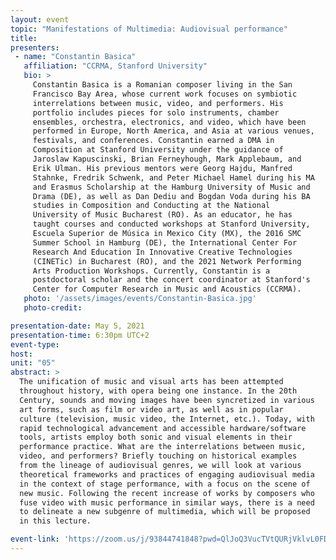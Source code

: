 ```yaml
---
layout: event
topic: "Manifestations of Multimedia: Audiovisual performance"
title: 
presenters:
 - name: "Constantin Basica"
   affiliation: "CCRMA, Stanford University"
   bio: >
     Constantin Basica is a Romanian composer living in the San
     Francisco Bay Area, whose current work focuses on symbiotic
     interrelations between music, video, and performers. His
     portfolio includes pieces for solo instruments, chamber
     ensembles, orchestra, electronics, and video, which have been
     performed in Europe, North America, and Asia at various venues,
     festivals, and conferences. Constantin earned a DMA in
     Composition at Stanford University under the guidance of
     Jaroslaw Kapuscinski, Brian Ferneyhough, Mark Applebaum, and
     Erik Ulman. His previous mentors were Georg Hajdu, Manfred
     Stahnke, Fredrik Schwenk, and Peter Michael Hamel during his MA
     and Erasmus Scholarship at the Hamburg University of Music and
     Drama (DE), as well as Dan Dediu and Bogdan Voda during his BA
     studies in Composition and Conducting at the National
     University of Music Bucharest (RO). As an educator, he has
     taught courses and conducted workshops at Stanford University,
     Escuela Superior de Música in Mexico City (MX), the 2016 SMC
     Summer School in Hamburg (DE), the International Center For
     Research And Education In Innovative Creative Technologies
     (CINETic) in Bucharest (RO), and the 2021 Network Performing
     Arts Production Workshops. Currently, Constantin is a
     postdoctoral scholar and the concert coordinator at Stanford's
     Center for Computer Research in Music and Acoustics (CCRMA).
   photo: '/assets/images/events/Constantin-Basica.jpg'
   photo-credit:

presentation-date: May 5, 2021
presentation-time: 6:30pm UTC+2
event-type: 
host: 
unit: "05"
abstract: >
  The unification of music and visual arts has been attempted
  throughout history, with opera being one instance. In the 20th
  Century, sounds and moving images have been syncretized in various
  art forms, such as film or video art, as well as in popular
  culture (television, music video, the Internet, etc.). Today, with
  rapid technological advancement and accessible hardware/software
  tools, artists employ both sonic and visual elements in their
  performance practice. What are the interrelations between music,
  video, and performers? Briefly touching on historical examples
  from the lineage of audiovisual genres, we will look at various
  theoretical frameworks and practices of engaging audiovisual media
  in the context of stage performance, with a focus on the scene of
  new music. Following the recent increase of works by composers who
  fuse video with music performance in similar ways, there is a need
  to delineate a new subgenre of multimedia, which will be proposed
  in this lecture.

event-link: 'https://zoom.us/j/93844741848?pwd=QlJoQ3VucTVtQURjVklvL0FDQk1jdz09'
---
```

